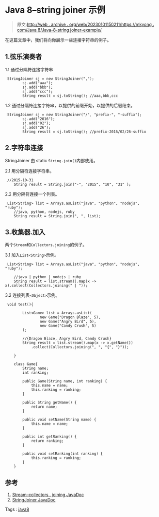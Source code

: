 # Java 8–string joiner 示例

> 原文:[http://web . archive . org/web/20230101150211/https://mkyong . com/Java 8/Java-8-string joiner-example/](http://web.archive.org/web/20230101150211/https://mkyong.com/java8/java-8-stringjoiner-example/)

在这篇文章中，我们将向你展示一些连接字符串的例子。

## 1.弦乐演奏者

1.1 通过分隔符连接字符串

```
 StringJoiner sj = new StringJoiner(",");
        sj.add("aaa");
        sj.add("bbb");
        sj.add("ccc");
        String result = sj.toString(); //aaa,bbb,ccc 
```

1.2 通过分隔符连接字符串，以提供的前缀开始，以提供的后缀结束。

```
 StringJoiner sj = new StringJoiner("/", "prefix-", "-suffix");
        sj.add("2016");
        sj.add("02");
        sj.add("26");
        String result = sj.toString(); //prefix-2016/02/26-suffix 
```

## 2.字符串连接

StringJoiner 由 static `String.join()`内部使用。

2.1 用分隔符连接字符串。

```
 //2015-10-31
	String result = String.join("-", "2015", "10", "31" ); 
```

2.2 用分隔符连接一个列表<string>。</string>

```
 List<String> list = Arrays.asList("java", "python", "nodejs", "ruby");
 	//java, python, nodejs, ruby
	String result = String.join(", ", list); 
```

## 3.收集器.加入

两个`Stream`和`Collectors.joining`的例子。

3.1 加入`List<String>`示例。

```
 List<String> list = Arrays.asList("java", "python", "nodejs", "ruby");

	//java | python | nodejs | ruby
	String result = list.stream().map(x -> x).collect(Collectors.joining(" | ")); 
```

3.2 连接列表`<Object>`示例。

```
 void test(){

        List<Game> list = Arrays.asList(
                new Game("Dragon Blaze", 5),
                new Game("Angry Bird", 5),
                new Game("Candy Crush", 5)
        );

        //{Dragon Blaze, Angry Bird, Candy Crush}
        String result = list.stream().map(x -> x.getName())
			.collect(Collectors.joining(", ", "{", "}"));

    }

    class Game{
        String name;
        int ranking;

        public Game(String name, int ranking) {
            this.name = name;
            this.ranking = ranking;
        }

        public String getName() {
            return name;
        }

        public void setName(String name) {
            this.name = name;
        }

        public int getRanking() {
            return ranking;
        }

        public void setRanking(int ranking) {
            this.ranking = ranking;
        }
    } 
```

## 参考

1.  [Stream–collectors . joining JavaDoc](http://web.archive.org/web/20210815051317/https://docs.oracle.com/javase/8/docs/api/java/util/stream/Collectors.html#joining-java.lang.CharSequence-)
2.  [StringJoiner JavaDoc](http://web.archive.org/web/20210815051317/https://docs.oracle.com/javase/8/docs/api/java/util/StringJoiner.html)

Tags : [java8](http://web.archive.org/web/20210815051317/https://mkyong.com/tag/java8/)<input type="hidden" id="mkyong-current-postId" value="13948">